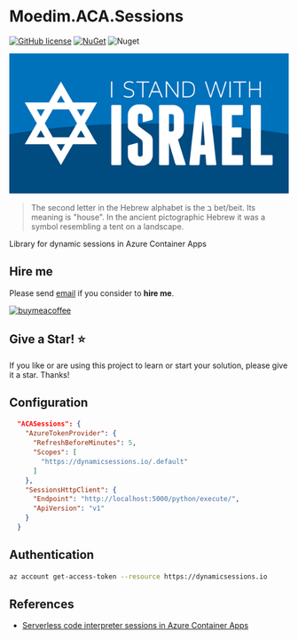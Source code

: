 # Moedim.ACA.Sessions

[![GitHub license](https://img.shields.io/badge/license-MIT-blue.svg?style=flat-square)](https://raw.githubusercontent.com/kdcllc/Moedim.ACA.Sessions/master/LICENSE)
[![NuGet](https://img.shields.io/nuget/v/Moedim.ACA.Sessions.svg)](https://www.nuget.org/packages?q=Moedim.ACA.Sessions)
![Nuget](https://img.shields.io/nuget/dt/Moedim.ACA.Sessions)

![Stand With Israel](./img/IStandWithIsrael.png)

> The second letter in the Hebrew alphabet is the ב bet/beit. Its meaning is "house". In the ancient pictographic Hebrew it was a symbol resembling a tent on a landscape.

Library for dynamic sessions in Azure Container Apps

## Hire me

Please send [email](mailto:kingdavidconsulting@gmail.com) if you consider to **hire me**.

[![buymeacoffee](https://www.buymeacoffee.com/assets/img/custom_images/orange_img.png)](https://www.buymeacoffee.com/vyve0og)

## Give a Star! :star:

If you like or are using this project to learn or start your solution, please give it a star. Thanks!


## Configuration

```json
  "ACASessions": {
    "AzureTokenProvider": {
      "RefreshBeforeMinutes": 5,
      "Scopes": [
        "https://dynamicsessions.io/.default"
      ]
    },
    "SessionsHttpClient": {
      "Endpoint": "http://localhost:5000/python/execute/",
      "ApiVersion": "v1"
    }
  }
```

## Authentication

```bash
az account get-access-token --resource https://dynamicsessions.io
```

## References

- [Serverless code interpreter sessions in Azure Container Apps](https://learn.microsoft.com/en-us/azure/container-apps/sessions-code-interpreter)
